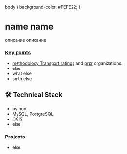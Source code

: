 body {
  background-color: #FEFE22;
}

# name name
описание описание

<p align='center'>
   <a href="https://uznai.mos.ru/">
</p>


### Key points
*   methodology [Transport ratings](https://uznai.mos.ru) and [prpr](https://uznai.mos.ru) organizations.
*   else
*   what else
*   smth else

## 🛠 Technical Stack
*   python
*   MySQL, PostgreSQL
*   QGIS
*   else

### Projects

*   else
   </a>
</div>
